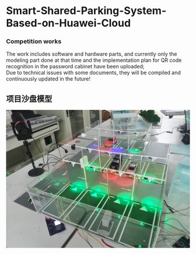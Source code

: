 # Smart-Shared-Parking-System-Based-on-Huawei-Cloud
### Competition works
The work includes software and hardware parts, and currently only the modeling part done at that time and the implementation plan for QR code recognition in the password cabinet have been uploaded;\
Due to technical issues with some documents, they will be compiled and continuously updated in the future!
## 项目沙盘模型
![沙盘模型](作品.jpg)
